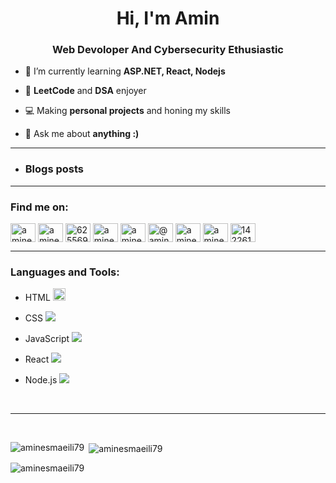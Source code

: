 <h1 align="center">Hi, I'm Amin</h1>
<h3 align="center">Web Devoloper And Cybersecurity Ethusiastic</h3>

- 🌱 I’m currently learning **ASP.NET, React, Nodejs**

- 👾 **LeetCode** and **DSA** enjoyer

- 💻 Making **personal projects** and honing my skills

- 💬 Ask me about **anything :)**

<hr>

- ### Blogs posts
<!-- BLOG-POST-LIST:START -->
<!-- BLOG-POST-LIST:END -->

<hr>

<h3 align="left">Find me on:</h3>
<p align="left">
	<a href="https://linkedin.com/in/aminesmaeili79" target="blank"
		><img
			align="center"
			src="https://raw.githubusercontent.com/rahuldkjain/github-profile-readme-generator/master/src/images/icons/Social/linked-in-alt.svg"
			alt="aminesmaeili79"
			height="30"
			width="40"
	/></a>
	<a href="https://twitter.com/aminesmaeili79" target="blank"
		><img
			align="center"
			src="https://raw.githubusercontent.com/rahuldkjain/github-profile-readme-generator/master/src/images/icons/Social/twitter.svg"
			alt="aminesmaeili79"
			height="30"
			width="40"
	/></a>
	<a href="https://discord.gg/625569393577033728" target="blank"
		><img
			align="center"
			src="https://raw.githubusercontent.com/rahuldkjain/github-profile-readme-generator/master/src/images/icons/Social/discord.svg"
			alt="625569393577033728"
			height="30"
			width="40"
	/></a>
	<a href="https://www.leetcode.com/aminesmaeili79" target="blank"
		><img
			align="center"
			src="https://raw.githubusercontent.com/rahuldkjain/github-profile-readme-generator/master/src/images/icons/Social/leet-code.svg"
			alt="aminesmaeili79"
			height="30"
			width="40"
	/></a>
	<a href="https://codepen.io/aminesmaeili79" target="blank"
		><img
			align="center"
			src="https://raw.githubusercontent.com/rahuldkjain/github-profile-readme-generator/master/src/images/icons/Social/codepen.svg"
			alt="aminesmaeili79"
			height="30"
			width="40"
	/></a>
	<a href="https://medium.com/@aminesmaeili79" target="blank"
		><img
			align="center"
			src="https://raw.githubusercontent.com/rahuldkjain/github-profile-readme-generator/master/src/images/icons/Social/medium.svg"
			alt="@aminesmaeili79"
			height="30"
			width="40"
	/></a>
	<a href="https://dev.to/aminesmaeili79" target="blank"
		><img
			align="center"
			src="https://raw.githubusercontent.com/rahuldkjain/github-profile-readme-generator/master/src/images/icons/Social/devto.svg"
			alt="aminesmaeili79"
			height="30"
			width="40"
	/></a>
	<a href="https://www.hackerrank.com/aminesmaeiligor1" target="blank"
		><img
			align="center"
			src="https://raw.githubusercontent.com/rahuldkjain/github-profile-readme-generator/master/src/images/icons/Social/hackerrank.svg"
			alt="aminesmaeiligor1"
			height="30"
			width="40"
	/></a>
	<a href="https://stackoverflow.com/users/1422616" target="blank"
		><img
			align="center"
			src="https://raw.githubusercontent.com/rahuldkjain/github-profile-readme-generator/master/src/images/icons/Social/stack-overflow.svg"
			alt="1422616"
			height="30"
			width="40"
	/></a>
</p>



<hr>

<h3 align="left">Languages and Tools:</h3>
<ul>
	<li>
		<p align="left">
    				HTML   <img width="20px" height="20px" src="https://skillicons.dev/icons?i=html" />
		</p>
	</li>
	<li>
		<p align="left">
    				CSS <img src="https://skillicons.dev/icons?i=css" />
		</p>
	</li>
	<li>
		<p align="left">
    				JavaScript <img src="https://skillicons.dev/icons?i=js" />
		</p>
	</li>
	<li>
		<p align="left">
    				React <img src="https://skillicons.dev/icons?i=react" />
		</p>
	</li>
	<li>
		<p align="left">
    				Node.js <img src="https://skillicons.dev/icons?i=nodejs" />
		</p>
	</li>
</ul>
<!-- <p align="left">
	<a href="https://www.linux.org/" target="_blank" rel="noreferrer">
		<img
			src="https://raw.githubusercontent.com/devicons/devicon/master/icons/linux/linux-original.svg"
			alt="linux"
			width="40"
			height="40"
		/>
	</a>
	<a href="https://git-scm.com/" target="_blank" rel="noreferrer">
		<img
			src="https://www.vectorlogo.zone/logos/git-scm/git-scm-icon.svg"
			alt="git"
			width="40"
			height="40"
		/>
	</a>
	<a href="https://www.w3.org/html/" target="_blank" rel="noreferrer">
		<img
			src="https://raw.githubusercontent.com/devicons/devicon/master/icons/html5/html5-original-wordmark.svg"
			alt="html5"
			width="40"
			height="40"
		/>
	</a>
	<a href="https://www.w3schools.com/css/" target="_blank" rel="noreferrer">
		<img
			src="https://raw.githubusercontent.com/devicons/devicon/master/icons/css3/css3-original-wordmark.svg"
			alt="css3"
			width="40"
			height="40"
		/>
	</a>
	<a
		href="https://developer.mozilla.org/en-US/docs/Web/JavaScript"
		target="_blank"
		rel="noreferrer"
	>
		<img
			src="https://raw.githubusercontent.com/devicons/devicon/master/icons/javascript/javascript-original.svg"
			alt="javascript"
			width="40"
			height="40"
		/>
	</a>
	<a href="https://sass-lang.com" target="_blank" rel="noreferrer">
		<img
			src="https://raw.githubusercontent.com/devicons/devicon/master/icons/sass/sass-original.svg"
			alt="sass"
			width="40"
			height="40"
		/>
	</a>
	<a href="https://www.w3schools.com/cpp/" target="_blank" rel="noreferrer">
		<img
			src="https://raw.githubusercontent.com/devicons/devicon/master/icons/cplusplus/cplusplus-original.svg"
			alt="cplusplus"
			width="40"
			height="40"
		/>
	</a>
	<a href="https://getbootstrap.com" target="_blank" rel="noreferrer">
		<img
			src="https://raw.githubusercontent.com/devicons/devicon/master/icons/bootstrap/bootstrap-plain-wordmark.svg"
			alt="bootstrap"
			width="40"
			height="40"
		/>
	</a>
	<a href="https://tailwindcss.com/" target="_blank" rel="noreferrer">
		<img
			src="https://www.vectorlogo.zone/logos/tailwindcss/tailwindcss-icon.svg"
			alt="tailwind"
			width="40"
			height="40"
		/>
	</a>
	<a href="https://www.python.org" target="_blank" rel="noreferrer">
		<img
			src="https://raw.githubusercontent.com/devicons/devicon/master/icons/python/python-original.svg"
			alt="python"
			width="40"
			height="40"
		/>
	</a>
	<a href="https://www.w3schools.com/cs/" target="_blank" rel="noreferrer">
		<img
			src="https://raw.githubusercontent.com/devicons/devicon/master/icons/csharp/csharp-original.svg"
			alt="csharp"
			width="40"
			height="40"
		/>
	</a>
	<a href="https://www.figma.com/](https://dotnet.microsoft.com/en-us/apps/aspnet" target="_blank" rel="noreferrer">
		<img
			src="https://www.vectorlogo.zone/logos/dotnet/dotnet-icon.svg"
			alt="asp.net"
			width="40"
			height="40"
		/>
	</a>
	<a href="https://www.java.com" target="_blank" rel="noreferrer">
		<img
			src="https://raw.githubusercontent.com/devicons/devicon/master/icons/java/java-original.svg"
			alt="java"
			width="40"
			height="40"
		/>
	</a>
	<a href="https://www.gnu.org/software/bash/" target="_blank" rel="noreferrer">
		<img
			src="https://www.vectorlogo.zone/logos/gnu_bash/gnu_bash-icon.svg"
			alt="bash"
			width="40"
			height="40"
		/>
	</a>
	<a href="https://reactjs.org/" target="_blank" rel="noreferrer">
		<img
			src="https://raw.githubusercontent.com/devicons/devicon/master/icons/react/react-original-wordmark.svg"
			alt="react"
			width="40"
			height="40"
		/>
	</a>
	<a href="https://nodejs.org" target="_blank" rel="noreferrer">
		<img
			src="https://raw.githubusercontent.com/devicons/devicon/master/icons/nodejs/nodejs-original-wordmark.svg"
			alt="nodejs"
			width="40"
			height="40"
		/>
	</a>
	<a href="https://www.mongodb.com/" target="_blank" rel="noreferrer">
		<img
			src="https://raw.githubusercontent.com/devicons/devicon/master/icons/mongodb/mongodb-original-wordmark.svg"
			alt="mongodb"
			width="40"
			height="40"
		/>
	</a>
	<a href="https://expressjs.com" target="_blank" rel="noreferrer">
		<img
			src="https://raw.githubusercontent.com/devicons/devicon/master/icons/express/express-original-wordmark.svg"
			alt="express"
			width="40"
			height="40"
		/>
	</a>
	<a href="https://unity.com/" target="_blank" rel="noreferrer">
		<img
			src="https://www.vectorlogo.zone/logos/unity3d/unity3d-icon.svg"
			alt="unity"
			width="40"
			height="40"
		/>
	</a>
	<a href="https://www.figma.com/" target="_blank" rel="noreferrer">
		<img
			src="https://www.vectorlogo.zone/logos/figma/figma-icon.svg"
			alt="figma"
			width="40"
			height="40"
		/>
	</a>
</p> -->

<br>
<hr>
<br>

<p><img align="left" src="https://github-readme-stats.vercel.app/api/top-langs?username=aminesmaeili79&show_icons=true&theme=dark&locale=en&layout=compact" alt="aminesmaeili79" /></p>

<p>&nbsp;<img align="center" src="https://github-readme-stats.vercel.app/api?username=aminesmaeili79&show_icons=true&theme=dark&locale=en" alt="aminesmaeili79" /></p>

<p><img align="center" src="https://github-readme-streak-stats.herokuapp.com/?user=aminesmaeili79&theme=dark" alt="aminesmaeili79" /></p>
